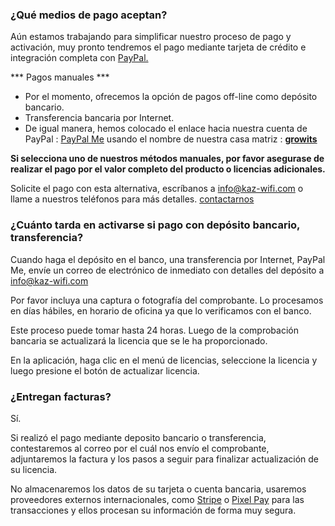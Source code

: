 
### ¿Qué medios de pago aceptan?

Aún estamos trabajando para simplificar nuestro proceso de pago y activación, muy pronto tendremos el pago mediante tarjeta de crédito e integración completa con [PayPal.](https://www.paypal.com/)

 *** Pagos manuales ***
* Por el momento, ofrecemos la opción de pagos off-line como depósito bancario.
* Transferencia bancaria por Internet. 
* De igual manera, hemos colocado el enlace hacia nuestra cuenta de PayPal : [PayPal Me](https://www.paypal.me/growits/987.00) usando el nombre de nuestra casa matriz : **[growits](https://www.growits.com/)**

**Si selecciona uno de nuestros métodos manuales, por favor asegurase de realizar el pago por el valor completo del producto o licencias adicionales.**

Solicite el pago con esta alternativa, escríbanos a info@kaz-wifi.com o llame a nuestros teléfonos para más detalles. [contactarnos](/?#contact)

### ¿Cuánto tarda en activarse si pago con depósito bancario, transferencia?
Cuando haga el depósito en el banco, una transferencia por Internet, PayPal Me, envíe un correo de electrónico de inmediato con detalles del depósito a info@kaz-wifi.com

Por favor incluya una captura o fotografía del comprobante. Lo procesamos en días hábiles, en horario de oficina ya que lo verificamos con el banco. 

Este proceso puede tomar hasta 24 horas. Luego de la comprobación bancaria se actualizará la licencia que se le ha proporcionado.

En la aplicación, haga clic en el menú de licencias, seleccione la licencia y luego presione el botón de actualizar licencia.

### ¿Entregan facturas?

Sí. 

Si realizó el pago mediante deposito bancario o transferencia, contestaremos al correo por el cuál nos envío el comprobante, adjuntaremos la factura y los pasos a seguir para finalizar actualización de su licencia.


No almacenaremos los datos de su tarjeta o cuenta bancaria, usaremos proveedores externos internacionales, como [Stripe](https://stripe.com/es) o [Pixel Pay](https://www.pixel.hn/es) para las transacciones y ellos procesan su información de forma muy segura.